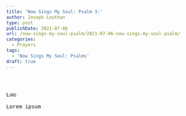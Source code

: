 ```yaml
---
title: 'Now Sings My Soul: Psalm 3:'
author: Joseph Louthan
type: post
publishDate: 2021-07-06
url: /now-sings-my-soul-psalm/2021-07-06-now-sings-my-soul-psalm/
categories:
  - Prayers
tags:
  - 'Now Sings My Soul: Psalms'
draft: true
---
```

<pre>

<pre>
<pre>
<div style="font-variant: small-caps;">Lord</div>
Lorem ipsum
</pre>
